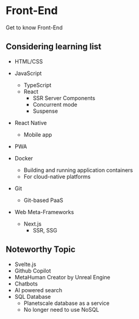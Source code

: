 # Front-End
Get to know Front-End

## Considering learning list

- HTML/CSS
- JavaScript

  - TypeScript
  - React
    - SSR Server Components
    - Concurrent mode
    - Suspense
- React Native

  - Mobile app
- PWA
- Docker

  - Building and running application containers
  - For cloud-native platforms
- Git

  - Git-based PaaS
- Web Meta-Frameworks
  - Next.js
    - SSR, SSG


  

## Noteworthy Topic

- Svelte.js
- Github Copilot
- MetaHuman Creator by Unreal Engine
- Chatbots
- AI powered search
- SQL Database
  - Planetscale database as a service
  - No longer need to use NoSQL




